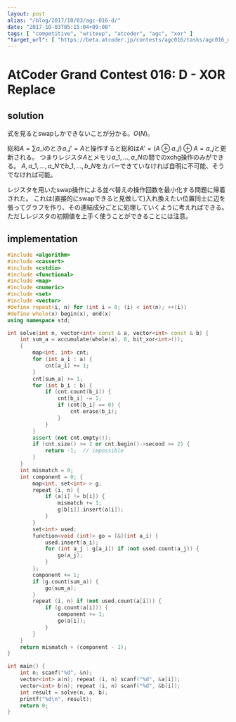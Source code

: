```yaml
---
layout: post
alias: "/blog/2017/10/03/agc-016-d/"
date: "2017-10-03T05:15:04+09:00"
tags: [ "competitive", "writeup", "atcoder", "agc", "xor" ]
"target_url": [ "https://beta.atcoder.jp/contests/agc016/tasks/agc016_d" ]
---
```


# AtCoder Grand Contest 016: D - XOR Replace

## solution

式を見るとswapしかできないことが分かる。$O(N)$。

総和$A = \sum a\_i$のとき$a\_j' = A$と操作すると総和は$A' = (A \oplus a\_j) \oplus A = a\_j$と更新される。
つまりレジスタ$A$とメモリ$a\_1, \dots, a\_N$の間でのxchg操作のみができる。
$A, a\_1, \dots, a\_N$で$b\_1, \dots, b\_N$をカバーできていなければ自明に不可能、そうでなければ可能。

レジスタを用いたswap操作による並べ替えの操作回数を最小化する問題に帰着された。
これは(直接的にswapできると見做して)入れ換えたい位置同士に辺を張ってグラフを作り、その連結成分ごとに処理していくように考えればできる。
ただしレジスタの初期値を上手く使うことができることには注意。

## implementation

``` c++
#include <algorithm>
#include <cassert>
#include <cstdio>
#include <functional>
#include <map>
#include <numeric>
#include <set>
#include <vector>
#define repeat(i, n) for (int i = 0; (i) < int(n); ++(i))
#define whole(x) begin(x), end(x)
using namespace std;

int solve(int n, vector<int> const & a, vector<int> const & b) {
    int sum_a = accumulate(whole(a), 0, bit_xor<int>());
    {
        map<int, int> cnt;
        for (int a_i : a) {
            cnt[a_i] += 1;
        }
        cnt[sum_a] += 1;
        for (int b_i : b) {
            if (cnt.count(b_i)) {
                cnt[b_i] -= 1;
                if (cnt[b_i] == 0) {
                    cnt.erase(b_i);
                }
            }
        }
        assert (not cnt.empty());
        if (cnt.size() >= 2 or cnt.begin()->second >= 2) {
            return -1;  // impossible
        }
    }
    int mismatch = 0;
    int component = 0; {
        map<int, set<int> > g;
        repeat (i, n) {
            if (a[i] != b[i]) {
                mismatch += 1;
                g[b[i]].insert(a[i]);
            }
        }
        set<int> used;
        function<void (int)> go = [&](int a_i) {
            used.insert(a_i);
            for (int a_j : g[a_i]) if (not used.count(a_j)) {
                go(a_j);
            }
        };
        component += 1;
        if (g.count(sum_a)) {
            go(sum_a);
        }
        repeat (i, n) if (not used.count(a[i])) {
            if (g.count(a[i])) {
                component += 1;
                go(a[i]);
            }
        }
    }
    return mismatch + (component - 1);
}

int main() {
    int n; scanf("%d", &n);
    vector<int> a(n); repeat (i, n) scanf("%d", &a[i]);
    vector<int> b(n); repeat (i, n) scanf("%d", &b[i]);
    int result = solve(n, a, b);
    printf("%d\n", result);
    return 0;
}
```
